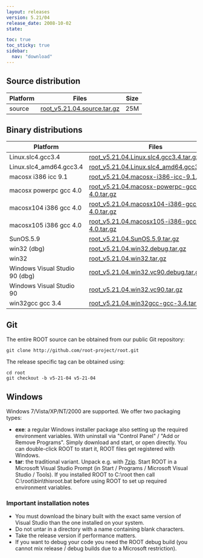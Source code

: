 ```yaml
---
layout: releases
version: 5.21/04
release_date: 2008-10-02
state:

toc: true
toc_sticky: true
sidebar:
  nav: "download"
---
```



## Source distribution

| Platform       | Files | Size |
|-----------|-------|-----|
| source | [root_v5.21.04.source.tar.gz](https://root.cern.ch/download/root_v5.21.04.source.tar.gz) |  25M |


## Binary distributions

| Platform       | Files | Size |
|-----------|-------|-----|
| Linux.slc4.gcc3.4 | [root_v5.21.04.Linux.slc4.gcc3.4.tar.gz](https://root.cern.ch/download/root_v5.21.04.Linux.slc4.gcc3.4.tar.gz) |  47M |
| Linux.slc4_amd64.gcc3.4 | [root_v5.21.04.Linux.slc4_amd64.gcc3.4.tar.gz](https://root.cern.ch/download/root_v5.21.04.Linux.slc4_amd64.gcc3.4.tar.gz) |  49M |
| macosx i386 icc 9.1 | [root_v5.21.04.macosx-i386-icc-9.1.tar.gz](https://root.cern.ch/download/root_v5.21.04.macosx-i386-icc-9.1.tar.gz) |  48M |
| macosx powerpc gcc 4.0 | [root_v5.21.04.macosx-powerpc-gcc-4.0.tar.gz](https://root.cern.ch/download/root_v5.21.04.macosx-powerpc-gcc-4.0.tar.gz) |  45M |
| macosx104 i386 gcc 4.0 | [root_v5.21.04.macosx104-i386-gcc-4.0.tar.gz](https://root.cern.ch/download/root_v5.21.04.macosx104-i386-gcc-4.0.tar.gz) |  44M |
| macosx105 i386 gcc 4.0 | [root_v5.21.04.macosx105-i386-gcc-4.0.tar.gz](https://root.cern.ch/download/root_v5.21.04.macosx105-i386-gcc-4.0.tar.gz) |  36M |
| SunOS.5.9 | [root_v5.21.04.SunOS.5.9.tar.gz](https://root.cern.ch/download/root_v5.21.04.SunOS.5.9.tar.gz) |  51M |
| win32 (dbg) | [root_v5.21.04.win32.debug.tar.gz](https://root.cern.ch/download/root_v5.21.04.win32.debug.tar.gz) |  86M |
| win32 | [root_v5.21.04.win32.tar.gz](https://root.cern.ch/download/root_v5.21.04.win32.tar.gz) |  45M |
| Windows Visual Studio 90 (dbg) | [root_v5.21.04.win32.vc90.debug.tar.gz](https://root.cern.ch/download/root_v5.21.04.win32.vc90.debug.tar.gz) | 104M |
| Windows Visual Studio 90 | [root_v5.21.04.win32.vc90.tar.gz](https://root.cern.ch/download/root_v5.21.04.win32.vc90.tar.gz) |  46M |
| win32gcc gcc 3.4 | [root_v5.21.04.win32gcc-gcc-3.4.tar.gz](https://root.cern.ch/download/root_v5.21.04.win32gcc-gcc-3.4.tar.gz) |  48M |


## Git
The entire ROOT source can be obtained from our public Git repository:

~~~
git clone http://github.com/root-project/root.git
~~~
The release specific tag can be obtained using:
~~~
cd root
git checkout -b v5-21-04 v5-21-04
~~~


## Windows
Windows 7/Vista/XP/NT/2000 are supported. We offer two packaging types:

 * **exe**: a regular Windows installer package also setting up the required environment variables. With uninstall via "Control Panel" / "Add or Remove Programs". Simply download and start, or open directly. You can double-click ROOT to start it, ROOT files get registered with Windows.
 * **tar**: the traditional variant. Unpack e.g. with [7zip](http://www.7-zip.org). Start ROOT in a Microsoft Visual Studio Prompt (in Start / Programs / Microsoft Visual Studio / Tools). If you installed ROOT to C:\root then call C:\root\bin\thisroot.bat before using ROOT to set up required environment variables.

### Important installation notes
 * You must download the binary built with the exact same version of Visual Studio than the one installed on your system.
 * Do not untar in a directory with a name containing blank characters.
 * Take the release version if performance matters.
 * If you want to debug your code you need the ROOT debug build (you cannot mix release / debug builds due to a Microsoft restriction).

